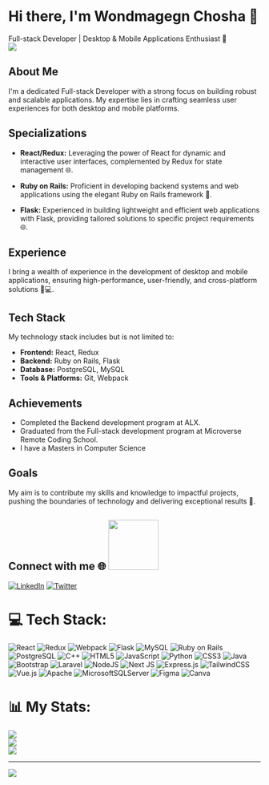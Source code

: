 # Hi there, I'm Wondmagegn Chosha 👋 

<p align="left"> 
  Full-stack Developer | Desktop & Mobile Applications Enthusiast 🚀<br>
  <img src="https://profile-counter.glitch.me/wacoo/count.svg" />
</p>

## About Me

I'm a dedicated Full-stack Developer with a strong focus on building robust and scalable applications. My expertise lies in crafting seamless user experiences for both desktop and mobile platforms. 

## Specializations

- **React/Redux:** Leveraging the power of React for dynamic and interactive user interfaces, complemented by Redux for state management 🌐.
  
- **Ruby on Rails:** Proficient in developing backend systems and web applications using the elegant Ruby on Rails framework 💎.

- **Flask:** Experienced in building lightweight and efficient web applications with Flask, providing tailored solutions to specific project requirements 🌐.

## Experience

I bring a wealth of experience in the development of desktop and mobile applications, ensuring high-performance, user-friendly, and cross-platform solutions 📱💻.

## Tech Stack

My technology stack includes but is not limited to:

- **Frontend:** React, Redux
- **Backend:** Ruby on Rails, Flask
- **Database:** PostgreSQL, MySQL
- **Tools & Platforms:** Git, Webpack

## Achievements

- Completed the Backend development program at ALX.
- Graduated from the Full-stack development program at Microverse Remote Coding School.
- I have a Masters in Computer Science

## Goals

My aim is to contribute my skills and knowledge to impactful projects, pushing the boundaries of technology and delivering exceptional results 🎯.

## Connect  with me 🌐 <img src='https://raw.githubusercontent.com/ShahriarShafin/ShahriarShafin/main/Assets/handshake.gif' width="100px">
[![LinkedIn](https://img.shields.io/badge/LinkedIn-%230077B5.svg?logo=linkedin&logoColor=white)](https://linkedin.com/in/wondmagegn-abriham-b867289a) 
[![Twitter](https://img.shields.io/badge/Twitter-%230077B5.svg?logo=twitter&logoColor=white)](https://twitter.com/wabaham9) 

# 💻 Tech Stack:
![React](https://img.shields.io/badge/React-%2320232a.svg?style=flat-square&logo=react&logoColor=%2361DAFB) ![Redux](https://img.shields.io/badge/Redux-%23764ABC.svg?style=flat-square&logo=redux&logoColor=white) ![Webpack](https://img.shields.io/badge/Webpack-%238DD6F9.svg?style=flat-square&logo=webpack&logoColor=white) 
![Flask](https://img.shields.io/badge/Flask-%23000.svg?style=flat-square&logo=flask&logoColor=white) ![MySQL](https://img.shields.io/badge/MySQL-%2300758F.svg?style=flat-square&logo=mysql&logoColor=white) 
![Ruby on Rails](https://img.shields.io/badge/Ruby%20on%20Rails-%23CC0000.svg?style=flat-square&logo=ruby-on-rails&logoColor=white) ![PostgreSQL](https://img.shields.io/badge/PostgreSQL-%23336791.svg?style=flat-square&logo=postgresql&logoColor=white)
![C++](https://img.shields.io/badge/C++-%2300599C.svg?style=flat-square&logo=c%2B%2B&logoColor=white) ![HTML5](https://img.shields.io/badge/HTML5-%23E34F26.svg?style=flat-square&logo=html5&logoColor=white) ![JavaScript](https://img.shields.io/badge/JavaScript-%23323330.svg?style=flat-square&logo=javascript&logoColor=%23F7DF1E) ![Python](https://img.shields.io/badge/Python-3670A0?style=flat-square&logo=python&logoColor=ffdd54)
![CSS3](https://img.shields.io/badge/CSS3-%231572B6.svg?style=flat-square&logo=css3&logoColor=white) ![Java](https://img.shields.io/badge/Java-%23ED8B00.svg?style=flat-square&logo=java&logoColor=white)
![Bootstrap](https://img.shields.io/badge/Bootstrap-%23563D7C.svg?style=flat-square&logo=bootstrap&logoColor=white) ![Laravel](https://img.shields.io/badge/Laravel-%23FF2D20.svg?style=flat-square&logo=laravel&logoColor=white) ![NodeJS](https://img.shields.io/badge/Node.js-6DA55F?style=flat-square&logo=node.js&logoColor=white) 
![Next JS](https://img.shields.io/badge/Next-black?style=flat-square&logo=next.js&logoColor=white) ![Express.js](https://img.shields.io/badge/Express.js-%23404d59.svg?style=flat-square&logo=express&logoColor=%2361DAFB) 
![TailwindCSS](https://img.shields.io/badge/TailwindCSS-%2338B2AC.svg?style=flat-square&logo=tailwind-css&logoColor=white) ![Vue.js](https://img.shields.io/badge/Vue.js-%2335495e.svg?style=flat-square&logo=vuedotjs&logoColor=%234FC08D) 
![Apache](https://img.shields.io/badge/Apache-%23D42029.svg?style=flat-square&logo=apache&logoColor=white) ![MicrosoftSQLServer](https://img.shields.io/badge/Microsoft%20SQL%20Server-CC2927?style=flat-square&logo=microsoft%20sql%20server&logoColor=white) 
![Figma](https://img.shields.io/badge/Figma-%23F24E1E.svg?style=flat-square&logo=figma&logoColor=white) ![Canva](https://img.shields.io/badge/Canva-%2300C4CC.svg?style=flat-square&logo=Canva&logoColor=white)

# 📊 My Stats:
![](https://github-readme-stats.vercel.app/api?username=wacoo&theme=react&hide_border=false&include_all_commits=true&count_private=true)<br/>
![](https://github-readme-streak-stats.herokuapp.com/?user=wacoo&theme=react&hide_border=false)<br/>
![](https://github-readme-stats.vercel.app/api/top-langs/?username=wacoo&theme=react&hide_border=false&include_all_commits=true&count_private=true&layout=compact)

---
[![](https://visitcount.itsvg.in/api?id=mulugithub&icon=0&color=0)](https://visitcount.itsvg.in)
